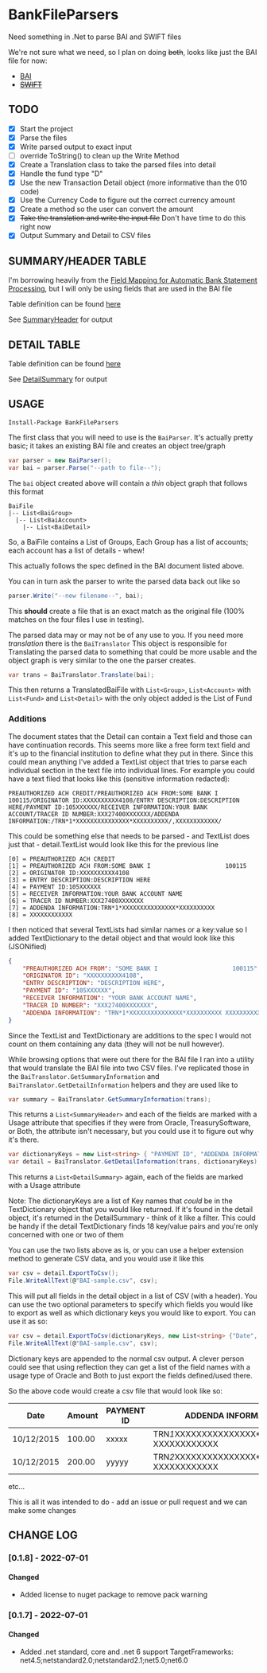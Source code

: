 # BankFileParsers
Need something in .Net to parse BAI and SWIFT files

We're not sure what we need, so I plan on doing ~~both~~, looks like just the BAI file for now:
 - [BAI](https://www.bai.org/libraries/site-general-downloads/cash_management_2005.sflb.ashx)
 - ~~[SWIFT](https://deutschebank.nl/nl/docs/MT94042_EN.pdf)~~

## TODO
 - [x] Start the project
 - [x] Parse the files
 - [x] Write parsed output to exact input
 - [ ] override ToString() to clean up the Write Method
 - [x] Create a Translation class to take the parsed files into detail
 - [x] Handle the fund type "D"
 - [x] Use the new Transaction Detail object (more informative than the 010 code)
 - [x] Use the Currency Code to figure out the correct currency amount
 - [x] Create a method so the user can convert the amount
 - [x] ~~Take the translation and write the input file~~ Don't have time to do this right now
 - [x] Output Summary and Detail to CSV files

## SUMMARY/HEADER TABLE
I'm borrowing heavily from the [Field Mapping for Automatic Bank Statement Processing](https://docs.oracle.com/cd/E16582_01/doc.91/e15112/mapfieldsautobankstate.htm#EOAGA01054), but I will only be using fields that are used in the BAI file

Table definition can be found [here](http://www.jdetables.com/?schema=812&table=F09610)

See [SummaryHeader](BankFileParsers/Classes/SummaryHeader.cs) for output

## DETAIL TABLE
Table definition can be found [here](http://www.jdetables.com/?schema=812&table=F09611)

See [DetailSummary](BankFileParsers/Classes/DetailSummary.cs) for output

## USAGE
```
Install-Package BankFileParsers
```

The first class that you will need to use is the ```BaiParser```. It's actually pretty basic; it takes an existing BAI file and creates an object tree/graph

```csharp
var parser = new BaiParser();
var bai = parser.Parse("--path to file--");
```

The ```bai``` object created above will contain a _thin_ object graph that follows this format

```
BaiFile
|-- List<BaiGroup>
  |-- List<BaiAccount>
    |-- List<BaiDetail>
```
So, a BaiFile contains a List of Groups, Each Group has a list of accounts; each account has a list of details - whew!

This actually follows the spec defined in the BAI document listed above.

You can in turn ask the parser to write the parsed data back out like so

```csharp
parser.Write("--new filename--", bai);
```

This **should** create a file that is an exact match as the original file (100% matches on the four files I use in testing).

The parsed data may or may not be of any use to you. If you need more *translation* there is the ```BaiTranslator```
This object is responsible for Translating the parsed data to something that could be more usable and the object graph is very similar to the one the parser creates.

```csharp
var trans = BaiTranslator.Translate(bai);
```

This then returns a TranslatedBaiFile with ```List<Group>```, ```List<Account>``` with ```List<Fund>``` and ```List<Detail>``` with the only object added is the List of Fund

### Additions

The document states that the Detail can contain a Text field and those can have continuation records. This seems more like a free form text field and it's up to the financial institution to define what they put in there. Since this could mean anything I've added a TextList object that tries to parse each individual section in the text file into individual lines. For example you could have a text filed that looks like this (sensitive information redacted):

```
PREAUTHORIZED ACH CREDIT/PREAUTHORIZED ACH FROM:SOME BANK I                     100115/ORIGINATOR ID:XXXXXXXXXX4108/ENTRY DESCRIPTION:DESCRIPTION HERE/PAYMENT ID:105XXXXXX/RECEIVER INFORMATION:YOUR BANK ACCOUNT/TRACER ID NUMBER:XXX27400XXXXXXX/ADDENDA INFORMATION:/TRN*1*XXXXXXXXXXXXXXX*XXXXXXXXXX/,XXXXXXXXXXXX/
```

This could be something else that needs to be parsed - and TextList does just that - detail.TextList would look like this for the previous line

```
[0] = PREAUTHORIZED ACH CREDIT
[1] = PREAUTHORIZED ACH FROM:SOME BANK I                     100115
[2] = ORIGINATOR ID:XXXXXXXXXX4108
[3] = ENTRY DESCRIPTION:DESCRIPTION HERE
[4] = PAYMENT ID:105XXXXXX
[5] = RECEIVER INFORMATION:YOUR BANK ACCOUNT NAME
[6] = TRACER ID NUMBER:XXX27400XXXXXXX
[7] = ADDENDA INFORMATION:TRN*1*XXXXXXXXXXXXXXX*XXXXXXXXXX
[8] = XXXXXXXXXXXX
```

I then noticed that several TextLists had similar names or a key:value so I added TextDictionary to the detail object and that would look like this (JSONified)

```json
{
    "PREAUTHORIZED ACH FROM": "SOME BANK I                     100115",
    "ORIGINATOR ID": "XXXXXXXXXX4108",
    "ENTRY DESCRIPTION": "DESCRIPTION HERE",
    "PAYMENT ID": "105XXXXXX",
    "RECEIVER INFORMATION": "YOUR BANK ACCOUNT NAME",
    "TRACER ID NUMBER": "XXX27400XXXXXXX",
    "ADDENDA INFORMATION": "TRN*1*XXXXXXXXXXXXXXX*XXXXXXXXXX XXXXXXXXXXXX"
}
```

Since the TextList and TextDictionary are additions to the spec I would not count on them containing any data (they will not be null however).

While browsing options that were out there for the BAI file I ran into a utility that would translate the BAI file into two CSV files. I've replicated those in the
```BaiTranslator.GetSummaryInformation``` and ```BaiTranslator.GetDetailInformation``` helpers and they are used like to

```csharp
var summary = BaiTranslator.GetSummaryInformation(trans);
```
This returns a ```List<SummaryHeader>``` and each of the fields are marked with a Usage attribute that specifies if they were from 
Oracle, TreasurySoftware, or Both, the attribute isn't necessary, but you could use it to figure out why it's there.

```csharp
var dictionaryKeys = new List<string> { "PAYMENT ID", "ADDENDA INFORMATION" };
var detail = BaiTranslator.GetDetailInformation(trans, dictionaryKeys); // dictionaryKeys can be null
```

This returns a ```List<DetailSummary>``` again, each of the fields are marked with a Usage attribute

Note: The dictionaryKeys are a list of Key names that _could_ be in the TextDictionary object that you would like returned.
If it's found in the detail object, it's returned in the DetailSummary - think of it like a filter. 
This could be handy if the detail TextDictionary finds 18 key/value pairs and you're only concerned with one or two of them

You can use the two lists above as is, or you can use a helper extension method to generate CSV data, and you would use it like this

```csharp
var csv = detail.ExportToCsv();
File.WriteAllText(@"BAI-sample.csv", csv);
```

This will put all fields in the detail object in a list of CSV (with a header). 
You can use the two optional parameters to specify which fields you would like to export as well as which dictionary keys you would like to export.
You can use it as so:

```csharp
var csv = detail.ExportToCsv(dictionaryKeys, new List<string> {"Date", "Amount"});
File.WriteAllText(@"BAI-sample.csv", csv);
```
Dictionary keys are appended to the normal csv output.
A clever person could see that using reflection they can get a list of the field names with a usage type of Oracle and Both to just export the fields defined/used there.

So the above code would create a csv file that would look like so:

|Date|Amount|PAYMENT ID|ADDENDA INFORMATION|
|----|------|----------|-------------------|
|10/12/2015|100.00|xxxxx|TRN*1*XXXXXXXXXXXXXXX*XXXXXXXXXX XXXXXXXXXXXX|
|10/12/2015|200.00|yyyyy|TRN*2*XXXXXXXXXXXXXXX*XXXXXXXXXX XXXXXXXXXXXX|

etc...

This is all it was intended to do - add an issue or pull request and we can make some changes


## CHANGE LOG
### [0.1.8] - 2022-07-01
#### Changed
- Added license to nuget package to remove pack warning

### [0.1.7] - 2022-07-01
#### Changed
- Added .net standard, core and .net 6 support
  TargetFrameworks: net4.5;netstandard2.0;netstandard2.1;net5.0;net6.0